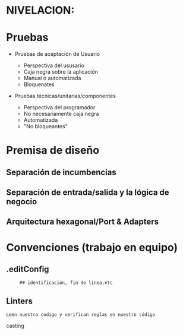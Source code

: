 # NIVELACION:

# Pruebas

* Pruebas de aceptación de Usuario
  * Perspectiva del ususario
  * Caja negra sobre la aplicación
  * Manual o automatizada
  * Bloquenates

* Pruebas técnicas/unitarias/componentes
  * Perspectiva del programador
  * No necesariamente caja negra
  * Automatizada
  * "No bloqueantes"

# Premisa de diseño

## Separación de incumbencias

## Separación de entrada/salida y la lógica de negocio

## Arquitectura hexagonal/Port & Adapters

# Convenciones (trabajo en equipo)

## .editConfig
         ## identificación, fin de línea,etc
## Linters
    Leen nuestro codigo y verifican reglas en nuestro código
casting